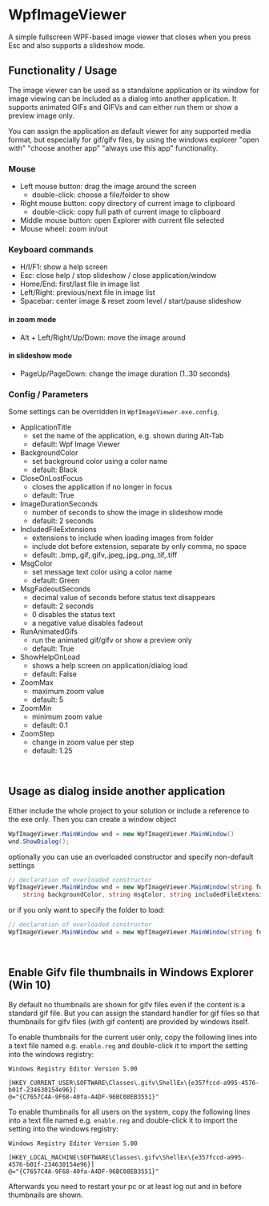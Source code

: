 # WpfImageViewer

A simple fullscreen WPF-based image viewer that closes when you press Esc and also supports a slideshow mode.

## Functionality / Usage

The image viewer can be used as a standalone application or its window for image viewing can be included as a dialog into another application.
It supports animated GIFs and GIFVs and can either run them or show a preview image only.

You can assign the application as default viewer for any supported media format, but especially for gif/gifv files, by using the windows explorer "open with" "choose another app" "always use this app" functionality.

### Mouse

* Left mouse button: drag the image around the screen
    * double-click: choose a file/folder to show
* Right mouse button: copy directory of current image to clipboard
    * double-click: copy full path of current image to clipboard
* Middle mouse button: open Explorer with current file selected
* Mouse wheel: zoom in/out

### Keyboard commands

* H/I/F1: show a help screen
* Esc: close help / stop slideshow / close application/window
* Home/End: first/last file in image list
* Left/Right: previous/next file in image list
* Spacebar: center image & reset zoom level / start/pause slideshow

#### in zoom mode

* Alt + Left/Right/Up/Down: move the image around

#### in slideshow mode

* PageUp/PageDown: change the image duration (1..30 seconds)

### Config / Parameters

Some settings can be overridden in `WpfImageViewer.exe.config`.

* ApplicationTitle
    * set the name of the application, e.g. shown during Alt-Tab
    * default: Wpf Image Viewer
* BackgroundColor
    * set background color using a color name
    * default: Black
* CloseOnLostFocus
    * closes the application if no longer in focus
    * default: True
* ImageDurationSeconds
    * number of seconds to show the image in slideshow mode
    * default: 2 seconds
* IncludedFileExtensions
    * extensions to include when loading images from folder
    * include dot before extension, separate by only comma, no space
    * default: .bmp,.gif,.gifv,.jpeg,.jpg,.png,.tif,.tiff
* MsgColor
    * set message text color using a color name
    * default: Green
* MsgFadeoutSeconds
    * decimal value of seconds before status text disappears
    * default: 2 seconds
    * 0 disables the status text
    * a negative value disables fadeout
* RunAnimatedGifs
    * run the animated gif/gifv or show a preview only
    * default: True
* ShowHelpOnLoad
    * shows a help screen on application/dialog load
    * default: False
* ZoomMax
    * maximum zoom value
    * default: 5
* ZoomMin
    * minimum zoom value
    * default: 0.1
* ZoomStep
    * change in zoom value per step
    * default: 1.25
<br/>

## Usage as dialog inside another application

Either include the whole project to your solution or include a reference to the exe only. Then you can create a window object 
```csharp
WpfImageViewer.MainWindow wnd = new WpfImageViewer.MainWindow()
wnd.ShowDialog();
```
optionally you can use an overloaded constructor and specify non-default settings
```csharp
// declaration of overloaded constructor
WpfImageViewer.MainWindow wnd = new WpfImageViewer.MainWindow(string folder, bool showHelpOnLoad, bool runAnimatedGifs, bool closeOnLostFocus,
    string backgroundColor, string msgColor, string includedFileExtensions, int imageDurationSeconds, double fadeoutSeconds, double zoomMin, double zoomMax, double zoomStep)
```
or if you only want to specify the folder to load:
```csharp
// declaration of overloaded constructor
WpfImageViewer.MainWindow wnd = new WpfImageViewer.MainWindow(string folder)
```
<br/>

## Enable Gifv file thumbnails in Windows Explorer (Win 10)

By default no thumbnails are shown for gifv files even if the content is a standard gif file. But you can assign the standard handler for gif files so that thumbnails for gifv files (with gif content) are provided by windows itself.

To enable thumbnails for the current user only, copy the following lines into a text file named e.g. `enable.reg` and double-click it to import the setting into the windows registry:
```
Windows Registry Editor Version 5.00

[HKEY_CURRENT_USER\SOFTWARE\Classes\.gifv\ShellEx\{e357fccd-a995-4576-b01f-234630154e96}]
@="{C7657C4A-9F68-40fa-A4DF-96BC08EB3551}"
```

To enable thumbnails for all users on the system, copy the following lines into a text file named e.g. `enable.reg` and double-click it to import the setting into the windows registry:
```
Windows Registry Editor Version 5.00

[HKEY_LOCAL_MACHINE\SOFTWARE\Classes\.gifv\ShellEx\{e357fccd-a995-4576-b01f-234630154e96}]
@="{C7657C4A-9F68-40fa-A4DF-96BC08EB3551}"
```

Afterwards you need to restart your pc or at least log out and in before thumbnails are shown.
<br/><br/>
